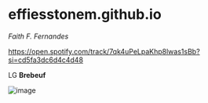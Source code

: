 # effiesstonem.github.io
*Faith F. Fernandes*

https://open.spotify.com/track/7qk4uPeLpaKhp8lwas1sBb?si=cd5fa3dc6d4c4d48

LG **Brebeuf**

![image](https://user-images.githubusercontent.com/122419160/212209021-7224e2d2-66fb-45a5-9378-2ad088feb912.png)

